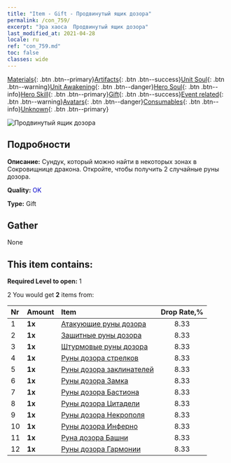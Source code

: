 ```yaml
---
title: "Item - Gift - Продвинутый ящик дозора"
permalink: /con_759/
excerpt: "Эра хаоса  Продвинутый ящик дозора"
last_modified_at: 2021-04-28
locale: ru
ref: "con_759.md"
toc: false
classes: wide
---
```

 [Materials](/ItemsRU/){: .btn .btn--primary}[Artifacts](/ItemsRU/Artifacts/){: .btn .btn--success}[Unit Soul](/ItemsRU/UnitSoul/){: .btn .btn--warning}[Unit Awakening](/ItemsRU/UnitAwakening/){: .btn .btn--danger}[Hero Soul](/ItemsRU/HeroSoul/){: .btn .btn--info}[Hero Skill](/ItemsRU/HeroSkill/){: .btn .btn--primary}[Gift](/ItemsRU/Gift/){: .btn .btn--success}[Event related](/ItemsRU/Events/){: .btn .btn--warning}[Avatars](/ItemsRU/Avatars/){: .btn .btn--danger}[Consumables](/ItemsRU/Consumables/){: .btn .btn--info}[Unknown](/ItemsRU/Unknown/){: .btn .btn--primary}

 ![Продвинутый ящик дозора](/images/t/i_tujianhezi2.png)

## Подробности
 **Описание:** Сундук, который можно найти в некоторых зонах в Сокровищнице дракона. Откройте, чтобы получить 2 случайные руны дозора.

 **Quality:** <span style="color: #0000CD">OK</span>

 **Type:** Gift

## Gather

  None

## This item contains:

 **Required Level to open:** 1

 2 You would get **2** items  from:

  | Nr | Amount |     Item    | Drop Rate,% |
  |:---|:-------|:------------|:---------:|
  | 1 |  **1x** | [Атакующие руны дозора](/ItemsRU/con_734/) | 8.33 | 
  | 2 |  **1x** | [Защитные руны дозора](/ItemsRU/con_739/) | 8.33 | 
  | 3 |  **1x** | [Штурмовые руны дозора](/ItemsRU/con_741/) | 8.33 | 
  | 4 |  **1x** | [Руны дозора стрелков](/ItemsRU/con_742/) | 8.33 | 
  | 5 |  **1x** | [Руны дозора заклинателей](/ItemsRU/con_746/) | 8.33 | 
  | 6 |  **1x** | [Руны дозора Замка](/ItemsRU/con_752/) | 8.33 | 
  | 7 |  **1x** | [Руны дозора Бастиона](/ItemsRU/con_753/) | 8.33 | 
  | 8 |  **1x** | [Руны дозора Цитадели](/ItemsRU/con_754/) | 8.33 | 
  | 9 |  **1x** | [Руны дозора Некрополя](/ItemsRU/con_755/) | 8.33 | 
  | 10 |  **1x** | [Руны дозора Инферно](/ItemsRU/con_777/) | 8.33 | 
  | 11 |  **1x** | [Руна дозора Башни](/ItemsRU/con_785/) | 8.33 | 
  | 12 |  **1x** | [Руны дозора Гармонии](/ItemsRU/con_791/) | 8.33 | 
